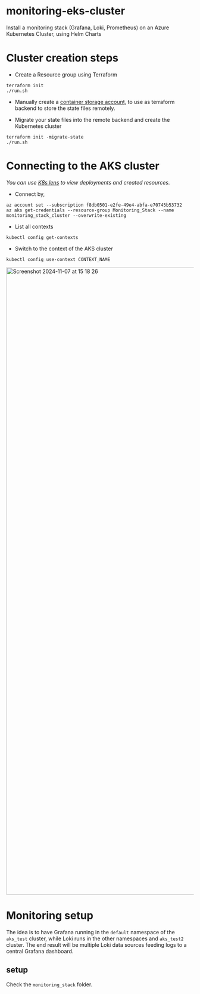 # monitoring-eks-cluster
Install a monitoring stack (Grafana, Loki, Prometheus) on an Azure Kubernetes Cluster, using Helm Charts

# Cluster creation steps
- Create a Resource group using Terraform
```
terraform init
./run.sh
```

- Manually create a [container storage account](https://portal.azure.com/#browse/Microsoft.Storage%2FStorageAccounts), to use as terraform backend to store the state files remotely.

- Migrate your state files into the remote backend and create the Kubernetes cluster
```
terraform init -migrate-state
./run.sh
```

# Connecting to the AKS cluster
*You can use [K8s lens](https://k8slens.dev/download) to view deployments and created resources.*
- Connect by,
```
az account set --subscription f8db0501-e2fe-49e4-abfa-e70745b53732
az aks get-credentials --resource-group Monitoring_Stack --name monitoring_stack_cluster --overwrite-existing
```

- List all contexts
```
kubectl config get-contexts
```

- Switch to the context of the AKS cluster
```
kubectl config use-context CONTEXT_NAME
```
<img width="1680" alt="Screenshot 2024-11-07 at 15 18 26" src="https://github.com/user-attachments/assets/d099209d-7a50-4752-b556-8e945c746457">


# Monitoring setup
The idea is to have Grafana running in the ```default``` namespace of the ```aks_test``` cluster, while Loki runs in the other namespaces and ```aks_test2``` cluster.
The end result will be multiple Loki data sources feeding logs to a central Grafana dashboard.

## setup
Check the ```monitoring_stack``` folder.